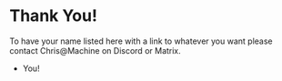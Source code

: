 # Thank You!

To have your name listed here with a link to whatever you want please contact Chris@Machine on Discord or Matrix.

- You!
